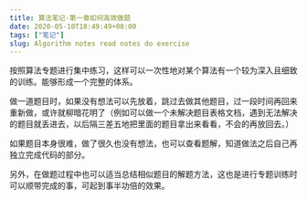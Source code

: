 ```yaml
---
title: 算法笔记-第一章如何高效做题
date: 2020-05-10T18:49:49+08:00
tags: ["笔记"]
slug: Algorithm notes read notes do exercise
---
```


按照算法专题进行集中练习，这样可以一次性地对某个算法有一个较为深入且细致的训练。能够形成一个完整的体系。

做一道题目时，如果没有想法可以先放着，跳过去做其他题目，过一段时间再回来重新做，或许就柳暗花明了（例如可以做一个未解决题目表格文档，遇到无法解决的题目就丢进去，以后隔三差五地把里面的题目拿出来看看，不会的再放回去。）

如果题目本身很难，做了很久也没有想法，也可以查看题解，知道做法之后自己再独立完成代码的部分。

另外，在做题过程中也可以适当总结相似题目的解题方法，这也是进行专题训练时可以顺带完成的事，可起到事半功倍的效果。
